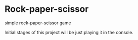# Rock-paper-scissor
 simple rock-paper-scissor game
 
 Initial stages of this project will be just playing it in the console.

